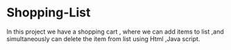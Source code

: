 # Shopping-List
In this project we have a shopping cart , where we can add items to list ,and simultaneously can delete the item from list using Html ,Java script.
